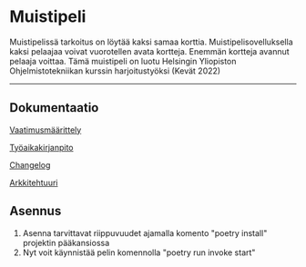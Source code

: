# Muistipeli

Muistipelissä tarkoitus on löytää kaksi samaa korttia. Muistipelisovelluksella kaksi pelaajaa voivat vuorotellen avata kortteja. Enemmän kortteja avannut pelaaja voittaa. Tämä muistipeli on luotu Helsingin Yliopiston Ohjelmistotekniikan kurssin harjoitustyöksi (Kevät 2022)

---

## Dokumentaatio

[Vaatimusmäärittely](/dokumentaatio/vaatimusmaarittely.md)

[Työaikakirjanpito](/dokumentaatio/tyoaikakirjanpito.md)

[Changelog](/dokumentaatio/changelog.md)

[Arkkitehtuuri](/dokumentaatio/arkkitehtuuri.md)


## Asennus

1. Asenna tarvittavat riippuvuudet ajamalla komento "poetry install" projektin pääkansiossa
2. Nyt voit käynnistää pelin komennolla "poetry run invoke start"
